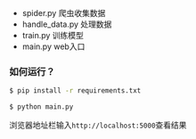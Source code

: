 - spider.py 爬虫收集数据
- handle_data.py 处理数据
- train.py 训练模型
- main.py web入口

### 如何运行？

```sh
$ pip install -r requirements.txt

$ python main.py

```
浏览器地址栏输入`http://localhost:5000`查看结果